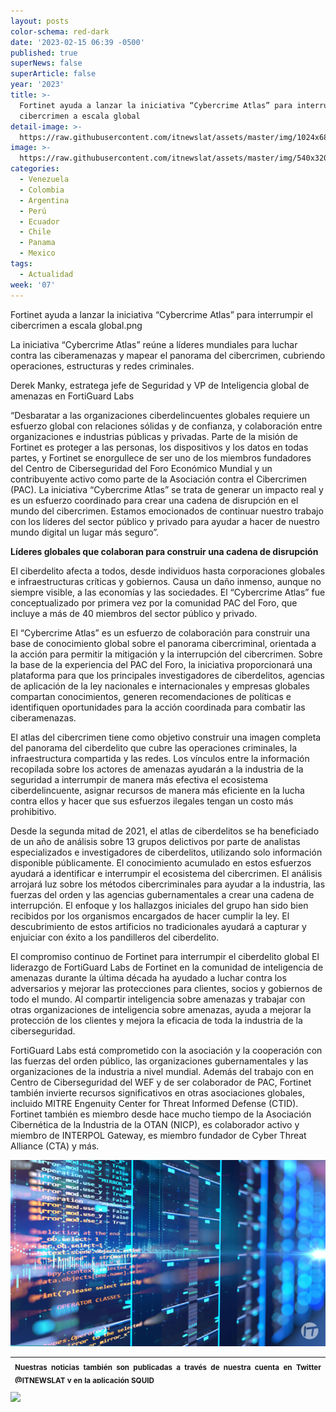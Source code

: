 ```yaml
---
layout: posts
color-schema: red-dark
date: '2023-02-15 06:39 -0500'
published: true
superNews: false
superArticle: false
year: '2023'
title: >-
  Fortinet ayuda a lanzar la iniciativa “Cybercrime Atlas” para interrumpir el
  cibercrimen a escala global
detail-image: >-
  https://raw.githubusercontent.com/itnewslat/assets/master/img/1024x680/codigo-de-ciberseguridad-g.jpg
image: >-
  https://raw.githubusercontent.com/itnewslat/assets/master/img/540x320/codigo-de-ciberseguridad-p.jpg
categories:
  - Venezuela
  - Colombia
  - Argentina
  - Perú
  - Ecuador
  - Chile
  - Panama
  - Mexico
tags:
  - Actualidad
week: '07'
---
```

Fortinet ayuda a lanzar la iniciativa “Cybercrime Atlas” para interrumpir el cibercrimen a escala global.png

La iniciativa “Cybercrime Atlas” reúne a líderes mundiales para luchar contra las ciberamenazas y mapear el panorama del cibercrimen, cubriendo operaciones, estructuras y redes criminales.
 
Derek Manky, estratega jefe de Seguridad y VP de Inteligencia global de amenazas en FortiGuard Labs 

“Desbaratar a las organizaciones ciberdelincuentes globales requiere un esfuerzo global con relaciones sólidas y de confianza, y colaboración entre organizaciones e industrias públicas y privadas. Parte de la misión de Fortinet es proteger a las personas, los dispositivos y los datos en todas partes, y Fortinet se enorgullece de ser uno de los miembros fundadores del Centro de Ciberseguridad del Foro Económico Mundial y un contribuyente activo como parte de la Asociación contra el Cibercrimen (PAC). La iniciativa “Cybercrime Atlas” se trata de generar un impacto real y es un esfuerzo coordinado para crear una cadena de disrupción en el mundo del cibercrimen. Estamos emocionados de continuar nuestro trabajo con los líderes del sector público y privado para ayudar a hacer de nuestro mundo digital un lugar más seguro”.

 
**Líderes globales que colaboran para construir una cadena de disrupción**

El ciberdelito afecta a todos, desde individuos hasta corporaciones globales e infraestructuras críticas y gobiernos. Causa un daño inmenso, aunque no siempre visible, a las economías y las sociedades. El “Cybercrime Atlas” fue conceptualizado por primera vez por la comunidad PAC del Foro, que incluye a más de 40 miembros del sector público y privado.
 
El “Cybercrime Atlas” es un esfuerzo de colaboración para construir una base de conocimiento global sobre el panorama cibercriminal, orientada a la acción para permitir la mitigación y la interrupción del cibercrimen. Sobre la base de la experiencia del PAC del Foro, la iniciativa proporcionará una plataforma para que los principales investigadores de ciberdelitos, agencias de aplicación de la ley nacionales e internacionales y empresas globales compartan conocimientos, generen recomendaciones de políticas e identifiquen oportunidades para la acción coordinada para combatir las ciberamenazas.
 
El atlas del cibercrimen tiene como objetivo construir una imagen completa del panorama del ciberdelito que cubre las operaciones criminales, la infraestructura compartida y las redes. Los vínculos entre la información recopilada sobre los actores de amenazas ayudarán a la industria de la seguridad a interrumpir de manera más efectiva el ecosistema ciberdelincuente, asignar recursos de manera más eficiente en la lucha contra ellos y hacer que sus esfuerzos ilegales tengan un costo más prohibitivo.
 
Desde la segunda mitad de 2021, el atlas de ciberdelitos se ha beneficiado de un año de análisis sobre 13 grupos delictivos por parte de analistas especializados e investigadores de ciberdelitos, utilizando solo información disponible públicamente. El conocimiento acumulado en estos esfuerzos ayudará a identificar e interrumpir el ecosistema del cibercrimen. El análisis arrojará luz sobre los métodos cibercriminales para ayudar a la industria, las fuerzas del orden y las agencias gubernamentales a crear una cadena de interrupción. El enfoque y los hallazgos iniciales del grupo han sido bien recibidos por los organismos encargados de hacer cumplir la ley. El descubrimiento de estos artificios no tradicionales ayudará a capturar y enjuiciar con éxito a los pandilleros del ciberdelito.
 
El compromiso continuo de Fortinet para interrumpir el ciberdelito global
El liderazgo de FortiGuard Labs de Fortinet en la comunidad de inteligencia de amenazas durante la última década ha ayudado a luchar contra los adversarios y mejorar las protecciones para clientes, socios y gobiernos de todo el mundo. Al compartir inteligencia sobre amenazas y trabajar con otras organizaciones de inteligencia sobre amenazas, ayuda a mejorar la protección de los clientes y mejora la eficacia de toda la industria de la ciberseguridad.
 
FortiGuard Labs está comprometido con la asociación y la cooperación con las fuerzas del orden público, las organizaciones gubernamentales y las organizaciones de la industria a nivel mundial. Además del trabajo con en Centro de Ciberseguridad del WEF y de ser colaborador de PAC, Fortinet también invierte recursos significativos en otras asociaciones globales, incluido MITRE Engenuity Center for Threat Informed Defense (CTID). Fortinet también es miembro desde hace mucho tiempo de la Asociación Cibernética de la Industria de la OTAN (NICP), es colaborador activo y miembro de INTERPOL Gateway, es miembro fundador de Cyber Threat Alliance (CTA) y más.
 
 ![](https://raw.githubusercontent.com/itnewslat/assets/master/img/540x320/codigo-de-ciberseguridad-p.jpg)
 
 <table style="height: 42px;" width="569">
<tbody>
<tr>
<td style="text-align: justify;"><sub><strong>Nuestras noticias también son publicadas a través de nuestra cuenta en Twitter <a href="https://twitter.com/itnewslat?lang=es">@ITNEWSLAT</a> y en la aplicación <a href="https://squidapp.co/en/">SQUID</a></strong></sub></td>
</tr>
</tbody>
</table>

<img src="https://tracker.metricool.com/c3po.jpg?hash=56f88a41e39ab42c063cc51676587a04"/>